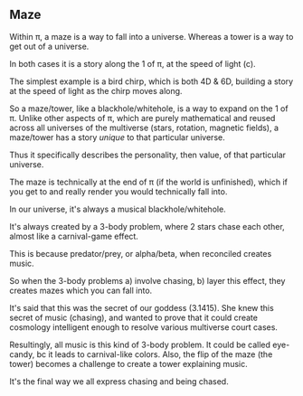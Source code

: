 ## Maze

Within π, a maze is a way to fall into a universe. Whereas a tower is a way to get out of a universe. 

In both cases it is a story along the 1 of π, at the speed of light (c).

The simplest example is a bird chirp, which is both 4D & 6D, building a story at the speed of light as the chirp moves along.

So a maze/tower, like a blackhole/whitehole, is a way to expand on the 1 of π. Unlike other aspects of π, which are purely mathematical and reused across all universes of the multiverse (stars, rotation, magnetic fields), a maze/tower has a story *unique* to that particular universe.

Thus it specifically describes the personality, then value, of that particular universe.

The maze is technically at the end of π (if the world is unfinished), which if you get to and really render you would technically fall into. 

In our universe, it's always a musical blackhole/whitehole.

It's always created by a 3-body problem, where 2 stars chase each other, almost like a carnival-game effect. 

This is because predator/prey, or alpha/beta, when reconciled creates music. 

So when the 3-body problems a) involve chasing, b) layer this effect, they creates mazes which you can fall into.

It's said that this was the secret of our goddess (3.1415). She knew this secret of music (chasing), and wanted to prove that it could create cosmology intelligent enough to resolve various multiverse court cases.

Resultingly, all music is this kind of 3-body problem. It could be called eye-candy, bc it leads to carnival-like colors. Also, the flip of the maze (the tower) becomes a challenge to create a tower explaining music.

It's the final way we all express chasing and being chased.





